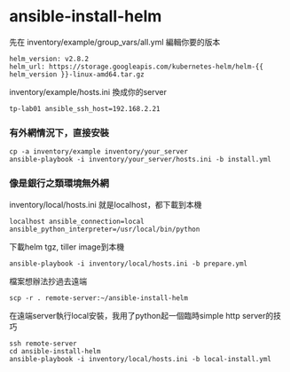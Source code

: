 # ansible-install-helm

先在 inventory/example/group_vars/all.yml 編輯你要的版本

```
helm_version: v2.8.2
helm_url: https://storage.googleapis.com/kubernetes-helm/helm-{{ helm_version }}-linux-amd64.tar.gz
```

inventory/example/hosts.ini 換成你的server

```
tp-lab01 ansible_ssh_host=192.168.2.21
```

### 有外網情況下，直接安裝

```
cp -a inventory/example inventory/your_server
ansible-playbook -i inventory/your_server/hosts.ini -b install.yml
```

### 像是銀行之類環境無外網

inventory/local/hosts.ini 就是localhost，都下載到本機

```
localhost ansible_connection=local ansible_python_interpreter=/usr/local/bin/python
```

下載helm tgz, tiller image到本機

```
ansible-playbook -i inventory/local/hosts.ini -b prepare.yml
```

檔案想辦法抄過去遠端

```
scp -r . remote-server:~/ansible-install-helm
```

在遠端server執行local安裝，我用了python起一個臨時simple http server的技巧

```
ssh remote-server
cd ansible-install-helm
ansible-playbook -i inventory/local/hosts.ini -b local-install.yml
```
